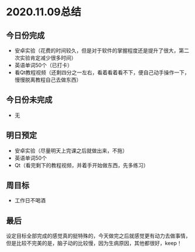 # 2020.11.09总结

## 今日份完成

* 安卓实验（花费的时间较久，但是对于软件的掌握程度还是提升了很大，第二次实验肯定减少很多时间）
* 英语单词50个（已打卡）
* 看Qt教程视频（还剩四分之一左右，看着看着看不下，便自己动手操作一下，慢慢脱离教程自己去做东西）



## 今日份未完成

* 无



## 明日预定

* 安卓实验（尽量明天上完课之后就做出来，不拖）
* 英语单词50个
* Qt（看完剩下的教程视频，并着手开始做东西，先多练习）



## 周目标

* 工作日不喝酒



## 最后

​	设定目标全部完成的感觉真的挺特殊的，今天做完之后就感觉更有动力去做事情，但是比较不完美的是，脑子动的比较慢，因为生病原因，其他都很好，keep！
